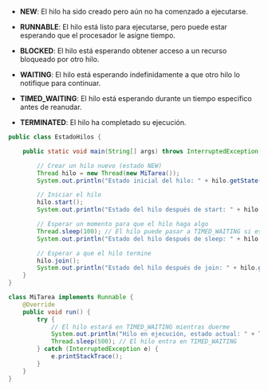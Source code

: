 - **NEW**: El hilo ha sido creado pero aún no ha comenzado a ejecutarse.
    
- **RUNNABLE**: El hilo está listo para ejecutarse, pero puede estar esperando que el procesador le asigne tiempo.
    
- **BLOCKED**: El hilo está esperando obtener acceso a un recurso bloqueado por otro hilo.
    
- **WAITING**: El hilo está esperando indefinidamente a que otro hilo lo notifique para continuar.
    
- **TIMED_WAITING**: El hilo está esperando durante un tiempo específico antes de reanudar.
    
- **TERMINATED**: El hilo ha completado su ejecución.

```java
public class EstadoHilos {

    public static void main(String[] args) throws InterruptedException {

        // Crear un hilo nuevo (estado NEW)
        Thread hilo = new Thread(new MiTarea());
        System.out.println("Estado inicial del hilo: " + hilo.getState()); // NEW

        // Iniciar el hilo
        hilo.start();
        System.out.println("Estado del hilo después de start: " + hilo.getState()); // RUNNABLE (o TIMED_WAITING si entra en sleep)

        // Esperar un momento para que el hilo haga algo
        Thread.sleep(100); // El hilo puede pasar a TIMED_WAITING si está durmiendo
        System.out.println("Estado del hilo después de sleep: " + hilo.getState()); // Puede estar en TIMED_WAITING o RUNNABLE

        // Esperar a que el hilo termine
        hilo.join();
        System.out.println("Estado del hilo después de join: " + hilo.getState()); // TERMINATED
    }
}

class MiTarea implements Runnable {
    @Override
    public void run() {
        try {
            // El hilo estará en TIMED_WAITING mientras duerme
            System.out.println("Hilo en ejecución, estado actual: " + Thread.currentThread().getState()); // RUNNABLE
            Thread.sleep(500); // El hilo entra en TIMED_WAITING
        } catch (InterruptedException e) {
            e.printStackTrace();
        }
    }
}

```
